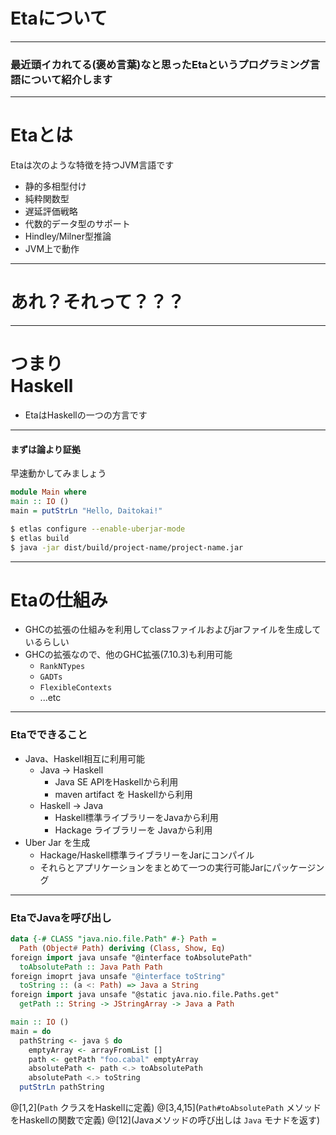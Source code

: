 Etaについて
===

---

### 最近頭イカれてる(褒め言葉)なと思ったEtaというプログラミング言語について紹介します

---

Etaとは
===

Etaは次のような特徴を持つJVM言語です

* 静的多相型付け
* 純粋関数型
* 遅延評価戦略
* 代数的データ型のサポート
* Hindley/Milner型推論
* JVM上で動作

---

あれ？それって？？？
===

---

つまり<br/>Haskell
===

* EtaはHaskellの一つの方言です

---

#### まずは論より証拠

早速動かしてみましょう

```haskell
module Main where
main :: IO ()
main = putStrLn "Hello, Daitokai!"
```

```bash
$ etlas configure --enable-uberjar-mode
$ etlas build
$ java -jar dist/build/project-name/project-name.jar
```

---

Etaの仕組み
===

* GHCの拡張の仕組みを利用してclassファイルおよびjarファイルを生成しているらしい
* GHCの拡張なので、他のGHC拡張(7.10.3)も利用可能
  * `RankNTypes`
  * `GADTs`
  * `FlexibleContexts`
  * ...etc

---

### Etaでできること

* Java、Haskell相互に利用可能
  * Java -> Haskell
    * Java SE APIをHaskellから利用
    * maven artifact を Haskellから利用
  * Haskell -> Java
    * Haskell標準ライブラリーをJavaから利用
    * Hackage ライブラリーを Javaから利用
* Uber Jar を生成
  * Hackage/Haskell標準ライブラリーをJarにコンパイル
  * それらとアプリケーションをまとめて一つの実行可能Jarにパッケージング

---

### EtaでJavaを呼び出し

```haskell
data {-# CLASS "java.nio.file.Path" #-} Path =
  Path (Object# Path) deriving (Class, Show, Eq)
foreign import java unsafe "@interface toAbsolutePath"
  toAbsolutePath :: Java Path Path
foreign imoprt java unsafe "@interface toString"
  toString :: (a <: Path) => Java a String
foreign import java unsafe "@static java.nio.file.Paths.get"
  getPath :: String -> JStringArray -> Java a Path

main :: IO ()
main = do
  pathString <- java $ do
    emptyArray <- arrayFromList []
    path <- getPath "foo.cabal" emptyArray
    absolutePath <- path <.> toAbsolutePath
    absolutePath <.> toString
  putStrLn pathString
```
@[1,2](`Path` クラスをHaskellに定義)
@[3,4,15](`Path#toAbsolutePath` メソッドをHaskellの関数で定義)
@[12](Javaメソッドの呼び出しは `Java` モナドを返す)


